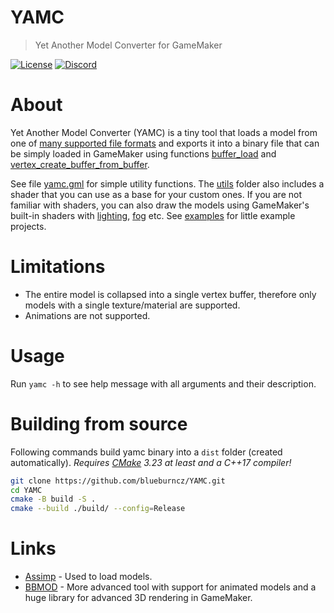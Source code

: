 # YAMC
> Yet Another Model Converter for GameMaker

[![License](https://img.shields.io/github/license/blueburncz/YAMC)](LICENSE)
[![Discord](https://img.shields.io/discord/298884075585011713?label=Discord)](https://discord.gg/ep2BGPm)

# About
Yet Another Model Converter (YAMC) is a tiny tool that loads a model from one of
[many supported file formats](https://github.com/assimp/assimp/blob/master/doc/Fileformats.md)
and exports it into a binary file that can be simply loaded in GameMaker using
functions [buffer_load](https://manual.yoyogames.com/GameMaker_Language/GML_Reference/Buffers/buffer_load.htm)
and [vertex_create_buffer_from_buffer](https://manual.yoyogames.com/GameMaker_Language/GML_Reference/Drawing/Primitives/vertex_create_buffer_from_buffer.htm).

See file [yamc.gml](utils/yamc.gml) for simple utility functions. The
[utils](utils) folder also includes a shader that you can use as a base for your
custom ones. If you are not familiar with shaders, you can also draw the models
using GameMaker's built-in shaders with [lighting](https://manual.yoyogames.com/GameMaker_Language/GML_Reference/Drawing/Lighting/Lighting.htm),
[fog](https://manual.yoyogames.com/GameMaker_Language/GML_Reference/Drawing/GPU_Control/gpu_set_fog.htm)
etc. See [examples](examples) for little example projects.

# Limitations
* The entire model is collapsed into a single vertex buffer, therefore only models with a single texture/material are supported.
* Animations are not supported.

# Usage
Run `yamc -h` to see help message with all arguments and their description.

# Building from source
Following commands build yamc binary into a `dist` folder (created automatically).
*Requires [CMake](https://cmake.org/) 3.23 at least and a C++17 compiler!*

```sh
git clone https://github.com/blueburncz/YAMC.git
cd YAMC
cmake -B build -S .
cmake --build ./build/ --config=Release
```

# Links
* [Assimp](https://github.com/assimp/assimp) - Used to load models.
* [BBMOD](https://github.com/blueburncz/BBMOD) - More advanced tool with support for animated models and a huge library for advanced 3D rendering in GameMaker.
